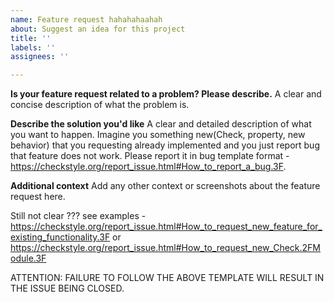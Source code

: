 ```yaml
---
name: Feature request hahahahaahah
about: Suggest an idea for this project
title: ''
labels: ''
assignees: ''

---
```


**Is your feature request related to a problem? Please describe.**
A clear and concise description of what the problem is.

**Describe the solution you'd like**
A clear and detailed description of what you want to happen. Imagine you something new(Check, property, new behavior) that you requesting already implemented and you just report bug that feature does not work. Please report it in bug template format - https://checkstyle.org/report_issue.html#How_to_report_a_bug.3F.

**Additional context**
Add any other context or screenshots about the feature request here.

Still not clear ???
see examples - https://checkstyle.org/report_issue.html#How_to_request_new_feature_for_existing_functionality.3F or https://checkstyle.org/report_issue.html#How_to_request_new_Check.2FModule.3F

ATTENTION: FAILURE TO FOLLOW THE ABOVE TEMPLATE WILL RESULT IN THE ISSUE BEING CLOSED.
